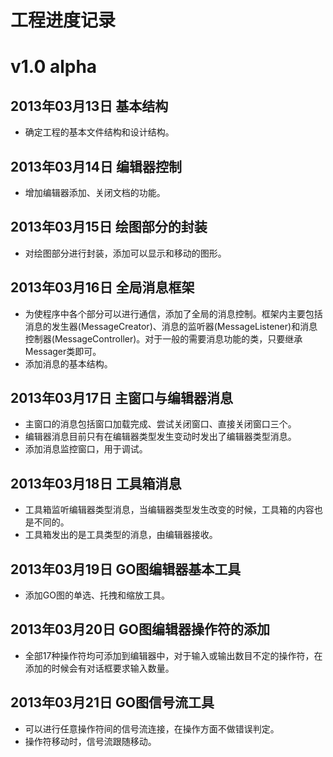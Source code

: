工程进度记录
===

# v1.0 alpha

## 2013年03月13日 基本结构

* 确定工程的基本文件结构和设计结构。

## 2013年03月14日 编辑器控制

* 增加编辑器添加、关闭文档的功能。

## 2013年03月15日 绘图部分的封装

* 对绘图部分进行封装，添加可以显示和移动的图形。

## 2013年03月16日 全局消息框架

* 为使程序中各个部分可以进行通信，添加了全局的消息控制。框架内主要包括消息的发生器(MessageCreator)、消息的监听器(MessageListener)和消息控制器(MessageController)。对于一般的需要消息功能的类，只要继承Messager类即可。
* 添加消息的基本结构。

## 2013年03月17日 主窗口与编辑器消息

* 主窗口的消息包括窗口加载完成、尝试关闭窗口、直接关闭窗口三个。
* 编辑器消息目前只有在编辑器类型发生变动时发出了编辑器类型消息。
* 添加消息监控窗口，用于调试。

## 2013年03月18日 工具箱消息

* 工具箱监听编辑器类型消息，当编辑器类型发生改变的时候，工具箱的内容也是不同的。
* 工具箱发出的是工具类型的消息，由编辑器接收。

## 2013年03月19日 GO图编辑器基本工具

* 添加GO图的单选、托拽和缩放工具。

## 2013年03月20日 GO图编辑器操作符的添加

* 全部17种操作符均可添加到编辑器中，对于输入或输出数目不定的操作符，在添加的时候会有对话框要求输入数量。

## 2013年03月21日 GO图信号流工具

* 可以进行任意操作符间的信号流连接，在操作方面不做错误判定。
* 操作符移动时，信号流跟随移动。

